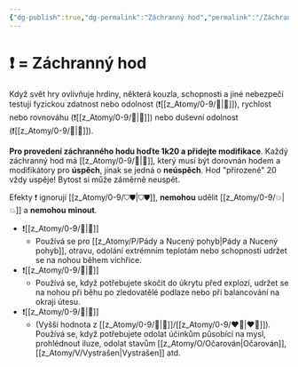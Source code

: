 ```yaml
---
{"dg-publish":true,"dg-permalink":"Záchranný hod","permalink":"/Záchranný hod/"}
---
```


# ❗ = Záchranný hod
Když svět hry ovlivňuje hrdiny, některá kouzla, schopnosti a jiné nebezpečí testují fyzickou zdatnost nebo odolnost (❗[[z_Atomy/0-9/💪\|💪]]), rychlost nebo rovnováhu (❗[[z_Atomy/0-9/🎯\|🎯]]) nebo duševní odolnost (❗[[z_Atomy/0-9/🧠\|🧠]]). 

**Pro provedení záchranného hodu hoďte 1k20 a přidejte modifikace**. 
Každý záchranný hod má [[z_Atomy/0-9/📶\|📶]], který musí být dorovnán hodem a modifikátory pro **úspěch**, jinak se jedná o **neúspěch**. Hod "přirozené" 20 vždy uspěje! Bytost si může záměrně neuspět.

Efekty ❗ ignorují [[z_Atomy/0-9/⛉⛊\|⛉⛊]], **nemohou** udělit [[z_Atomy/0-9/💥\|💥]] a **nemohou** **minout**.

- ❗[[z_Atomy/0-9/💪\|💪]] 
	- Používá se pro [[z_Atomy/P/Pády a Nucený pohyb\|Pády a Nucený pohyb]], otravu, odolání extrémním teplotám nebo schopnosti udržet se na nohou během vichřice.
- ❗[[z_Atomy/0-9/🎯\|🎯]] 
	- Používá se, když potřebujete skočit do úkrytu před explozí, udržet se na nohou při běhu po zledovatělé podlaze nebo při balancování na okraji útesu.
- ❗[[z_Atomy/0-9/🧠\|🧠]]
	- (Vyšší hodnota z [[z_Atomy/0-9/📖\|📖]]/[[z_Atomy/0-9/❤️‍🔥\|❤️‍🔥]]). Používá se, když potřebujete odolat účinkům působící na mysl, prohlédnout iluze, odolat stavům [[z_Atomy/O/Očarován\|Očarován]], [[z_Atomy/V/Vystrašen\|Vystrašen]] atd.